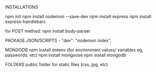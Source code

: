 INSTALLATIONS

npm init
npm install nodemon --save-dev
npm install express
npm install express-handlebars

for POST method:
npm install body-parser

PACKAGE.JSON/SCRIPTS - "dev": "nodemon index",

MONGODB
npm install dotenv (for environment values/ variables eg, passwords, etc)
npm install mongoose
npm install mongodb

FOLDERS
public folder for static files (css, jpg, etc)
